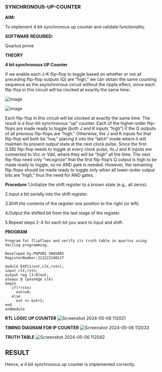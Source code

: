 ### SYNCHRONOUS-UP-COUNTER

**AIM:**

To implement 4 bit synchronous up counter and validate functionality.

**SOFTWARE REQUIRED:**

Quartus prime

**THEORY**

**4 bit synchronous UP Counter**

If we enable each J-K flip-flop to toggle based on whether or not all preceding flip-flop outputs (Q) are “high,” we can obtain the same counting sequence as the asynchronous circuit without the ripple effect, since each flip-flop in this circuit will be clocked at exactly the same time:

![image](https://github.com/naavaneetha/SYNCHRONOUS-UP-COUNTER/assets/154305477/d5db3fa0-e413-404c-b80e-b2f39d82e7e8)


![image](https://github.com/naavaneetha/SYNCHRONOUS-UP-COUNTER/assets/154305477/52cb61eb-d04b-442d-810c-31185a68410b)

Each flip-flop in this circuit will be clocked at exactly the same time.
The result is a four-bit synchronous “up” counter. Each of the higher-order flip-flops are made ready to toggle (both J and K inputs “high”) if the Q outputs of all previous flip-flops are “high.”
Otherwise, the J and K inputs for that flip-flop will both be “low,” placing it into the “latch” mode where it will maintain its present output state at the next clock pulse.
Since the first (LSB) flip-flop needs to toggle at every clock pulse, its J and K inputs are connected to Vcc or Vdd, where they will be “high” all the time.
The next flip-flop need only “recognize” that the first flip-flop’s Q output is high to be made ready to toggle, so no AND gate is needed.
However, the remaining flip-flops should be made ready to toggle only when all lower-order output bits are “high,” thus the need for AND gates.

**Procedure**
1.Initialize the shift register to a known state (e.g., all zeros).

2.Input a bit serially into the shift register.

3.Shift the contents of the register one position to the right (or left).

4.Output the shifted bit from the last stage of the register.

5.Repeat steps 2-4 for each bit you want to input and shift.

**PROGRAM**


```
Program for flipflops and verify its truth table in quartus using Verilog programming. 

Developed by:POPURI SRAVANI
RegisterNumber:212223240117

module EXP11(out,clk,rstn);
input clk,rstn;
output reg [3:0]out;
always @ (posedge clk)
begin
   if(!rstn)
     out<=0;
   else 
     out <= out+1;
end
endmodule
```

**RTL LOGIC UP COUNTER**
![Screenshot 2024-05-06 112021](https://github.com/sravanipopuri2006/SYNCHRONOUS-UP-COUNTER/assets/139778301/f6cdabf7-a9ed-48ca-b25d-255c33816f3c)


**TIMING DIAGRAM FOR IP COUNTER**
![Screenshot 2024-05-06 112033](https://github.com/sravanipopuri2006/SYNCHRONOUS-UP-COUNTER/assets/139778301/b1a7e07d-838c-4c75-ab28-3bc65249c6bb)



**TRUTH TABLE**
![Screenshot 2024-05-06 112042](https://github.com/sravanipopuri2006/SYNCHRONOUS-UP-COUNTER/assets/139778301/24346bc8-1ebb-4683-b204-28d0c7671fbb)
## RESULT
Hence, a 4 bit synchronous up counter is implemented correctly.





